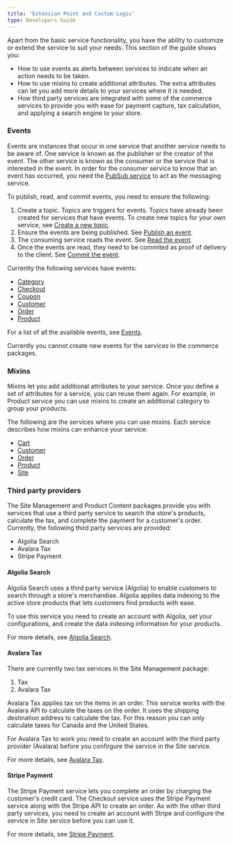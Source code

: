 ```yaml
---
title: 'Extension Point and Custom Logic'
type: Developers Guide
---
```


Apart from the basic service functionality, you have the ability to customize or extend the service to suit your needs. This section of the guide shows you:

- How to use events as alerts between services to indicate when an action needs to be taken.
- How to use mixins to create additional attributes. The extra attributes can let you add more details to your services where it is needed.
- How third party services are integrated with some of the commerce services to provide you with ease for payment capture, tax calculation, and applying a search engine to your store.

<!--*Should also show here how developers can create their own services and upload it to the App Exchange. This leads to links to the How to build and Deploy a custom service.* -->

### Events

Events are instances that occur in one service that another service needs to be aware of. One service is known as the publisher or the creator of the event. The other service is known as the consumer or the service that is interested in the event. In order for the consumer service to know that an event has occurred, you need the <a href="../pubsub/latest/index.html">PubSub service</a> to act as the messaging service.

To publish, read, and commit events, you need to ensure the following:

1. Create a topic. Topics are triggers for events. Topics have already been created for services that have events. To create new topics for your own service, see <a href="/services/pubsub/latest/index.html#RESTAPIOverview">Create a new topic</a>.
2. Ensure the events are being published. See <a href="/services/pubsub/latest/index.html#RESTAPIOverview">Publish an event</a>.
3. The consuming service reads the event. See <a href="/services/pubsub/latest/index.html#RESTAPIOverview">Read the event</a>.
4. Once the events are read, they need to be commited as proof of delivery to the client. See <a href="/services/pubsub/latest/index.html#RESTAPIOverview">Commit the event</a>.

Currently the following services have events:

- <a href="/services/category/latest/index.html#Events">Category</a>
- <a href="/services/checkout/latest/index.html#Events">Checkout</a>
- <a href="/services/coupon/latest/index.html#Events">Coupon</a>
- <a href="/services/customer/latest/index.html#Events">Customer</a>
- <a href="/services/order/latest/index.html#Events">Order</a>
- <a href="/services/product/latest/index.html#Events">Product</a>

For a list of all the available events, see <a href="/tools/developmentguidelines/index.html#Events">Events</a>.

<div class="panel note"> Currently you cannot create new events for the services in the commerce packages. </div>

### Mixins

Mixins let you add additional attributes to your service. Once you define a set of attributes for a service, you can reuse them again. For example, in Product service you can use mixins to create an additional category to group your products.

The following are the services where you can use mixins. Each service describes how mixins can enhance your service:

- <a href="/services/cart/latest/index.html#ExtendCartInformation">Cart</a>
- <a href="/services/customer/latest/index.html#ExtendCustomerInformation">Customer</a>
- <a href="/services/order/latest/index.html#ExtendOrderInformation">Order</a>
- <a href="/services/product/latest/index.html#ExtendProductInformation">Product</a>
- <a href="/services/site/latest/index.html#ExtendSiteInformation">Site</a>

### Third party providers

The Site Management and Product Content packages provide you with services that use a third party service to search the store's products, calculate the tax, and complete the payment for a customer's order. Currently, the following third party services are provided:

- Algolia Search
- Avalara Tax
- Stripe Payment

<!--You are not limited to these provided services. You can create your own application to use a different search, tax, or payment provider and upload the new application to the App Exchange. For more information on creating an application, see <a href="/gettingstarted/createaservice/index.html">Create a Service</a>.

<div class="panel note"> Your new application needs to be configured in the Site service before you can use it. </div> -->

#### Algolia Search

Algolia Search uses a third party service (Algolia) to enable customers to search through a store's merchandise. Algolia applies data indexing to the active store products that lets customers find products with ease.

To use this service you need to create an account with Algolia, set your configurations, and create the data indexing information for your products.

For more details, see <a href="/services/algoliasearch/latest/index.html">Algolia Search</a>.

#### Avalara Tax

There are currently two tax services in the Site Management package:

1. Tax
2. Avalara Tax

Avalara Tax applies tax on the items in an order. This service works with the Avalara API to calculate the taxes on the order. It uses the shipping destination address	to calculate the tax. For this reason you can only calculate taxes for Canada and the United States.

For Avalara Tax to work you need to create an account with the third party provider (Avalara) before you confirgure the service in the Site service.

For more details, see <a href="/services/avalaratax/latest/index.html">Avalara Tax</a>.

#### Stripe Payment

The Stripe Payment service lets you complete an order by charging the customer's credit card. The Checkout service uses the Stripe Payment service along with the Stripe API to create an order. As with the other third party services, you need to create an account with Stripe and configure the service in Site service before you can use it.

For more details, see <a href="/services/stripepayment/latest/index.html">Stripe Payment</a>.
